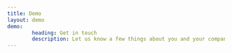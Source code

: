 ```yaml
---
title: Demo
layout: demo
demo:
        heading: Get in touch
        description: Let us know a few things about you and your company. We’ll be back in touch as soon as possible to organise a demo.
---
```


